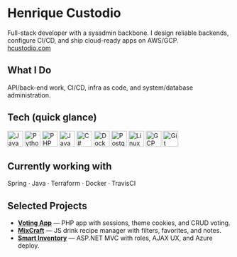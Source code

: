 # Henrique Custodio

Full-stack developer with a sysadmin backbone. I design reliable backends, configure CI/CD, and ship cloud-ready apps on AWS/GCP.  
[hcustodio.com](https://hcustodio.com)

## What I Do
API/back-end work, CI/CD, infra as code, and system/database administration. 

## Tech (quick glance)
<img src="https://cdn.simpleicons.org/javascript" height="35" alt="JavaScript" />
<img src="https://cdn.simpleicons.org/python" height="35" alt="Python" />
<img src="https://cdn.simpleicons.org/php" height="35" alt="PHP" />
<img src="https://cdn.jsdelivr.net/gh/devicons/devicon@latest/icons/java/java-original.svg" height="35" alt="Java" />
<img src="https://cdn.simpleicons.org/dotnet" height="35" alt="C#" />
<img src="https://cdn.simpleicons.org/docker" height="35" alt="Docker" />
<img src="https://cdn.simpleicons.org/postgresql" height="35" alt="PostgreSQL" />
<img src="https://cdn.simpleicons.org/linux" height="35" alt="Linux" />
<img src="https://cdn.simpleicons.org/googlecloud" height="35" alt="GCP" />
<img src="https://cdn.simpleicons.org/git" height="35" alt="Git" />

## Currently working with
Spring · Java · Terraform · Docker · TravisCI 

## Selected Projects
- **[Voting App](https://github.com/hcustod/voting-app)** — PHP app with sessions, theme cookies, and CRUD voting.
- **[MixCraft](https://github.com/hcustod/mixcraft)** — JS drink recipe manager with filters, favorites, and notes.
- **[Smart Inventory](https://github.com/hcustod/inventory-management)** — ASP.NET MVC with roles, AJAX UX, and Azure deploy.
